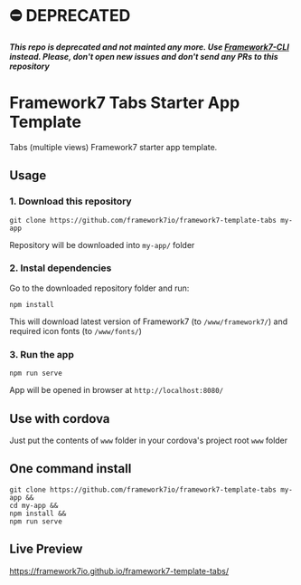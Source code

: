 # ⛔️ DEPRECATED

<em>**This repo is deprecated and not mainted any more. Use [Framework7-CLI](https://framework7.io/cli/) instead. Please, don't open new issues and don't send any PRs to this repository**</em>

# Framework7 Tabs Starter App Template

Tabs (multiple views) Framework7 starter app template.

## Usage

### 1. Download this repository
```
git clone https://github.com/framework7io/framework7-template-tabs my-app
```

Repository will be downloaded into `my-app/` folder

### 2. Instal dependencies

Go to the downloaded repository folder and run:
```
npm install
```

This will download latest version of Framework7 (to `/www/framework7/`) and required icon fonts (to `/www/fonts/`)

### 3. Run the app

```
npm run serve
```

App will be opened in browser at `http://localhost:8080/`

## Use with cordova

Just put the contents of `www` folder in your cordova's project root `www` folder

## One command install

```
git clone https://github.com/framework7io/framework7-template-tabs my-app &&
cd my-app &&
npm install &&
npm run serve
```

## Live Preview

https://framework7io.github.io/framework7-template-tabs/
